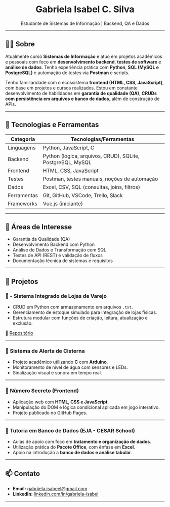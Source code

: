 
<h1 align="center">Gabriela Isabel C. Silva</h1>

<p align="center">
Estudante de Sistemas de Informação | Backend, QA e Dados  
</p>

---

## 👩‍💻 Sobre

Atualmente curso **Sistemas de Informação** e atuo em projetos acadêmicos e pessoais com foco em **desenvolvimento backend**, **testes de software** e **análise de dados**. Tenho experiência prática com **Python**, **SQL (MySQL e PostgreSQL)** e automação de testes via **Postman** e scripts.

Tenho familiaridade com o ecossistema **frontend (HTML, CSS, JavaScript)**, com base em projetos e cursos realizados. Estou em constante desenvolvimento de habilidades em **garantia de qualidade (QA)**, **CRUDs com persistência em arquivos e banco de dados**, além de construção de APIs.

---

## 🧰 Tecnologias e Ferramentas

| Categoria         | Tecnologias/Ferramentas                            |
|-------------------|----------------------------------------------------|
| Linguagens        | Python, JavaScript, C                              |
| Backend           | Python (lógica, arquivos, CRUD), SQLite, PostgreSQL, MySQL |
| Frontend          | HTML, CSS, JavaScript                              |
| Testes            | Postman, testes manuais, noções de automação       |
| Dados             | Excel, CSV, SQL (consultas, joins, filtros)        |
| Ferramentas       | Git, GitHub, VSCode, Trello, Slack                 |
| Frameworks        | Vue.js (iniciante)                                 |

---

## 🔎 Áreas de Interesse

- Garantia da Qualidade (QA)
- Desenvolvimento Backend com Python
- Análise de Dados e Transformação com SQL
- Testes de API (REST) e validação de fluxos
- Documentação técnica de sistemas e requisitos

---

## 📂 Projetos

### 🔹 - Sistema Integrado de Lojas de Varejo
- CRUD em Python com armazenamento em arquivos `.txt`.
- Gerenciamento de estoque simulado para integração de lojas físicas.
- Estrutura modular com funções de criação, leitura, atualização e exclusão.

🔗 [Repositório](https://github.com/Gabrielaisabel7/SILV)

---

### 🔹 Sistema de Alerta de Cisterna
- Projeto acadêmico utilizando **C** com **Arduino**.
- Monitoramento de nível de água com sensores e LEDs.
- Sinalização visual e sonora em tempo real.

---

### 🔹 Número Secreto (Frontend)
- Aplicação web com **HTML, CSS e JavaScript**.
- Manipulação do DOM e lógica condicional aplicada em jogo interativo.
- Projeto publicado no GitHub Pages.

---

### 🔹 Tutoria em Banco de Dados (EJA - CESAR School)
- Aulas de apoio com foco em **tratamento e organização de dados**.
- Utilização prática do **Pacote Office**, com ênfase em **Excel**.
- Apoio na introdução a **banco de dados e análise tabular**.

---

## 📫 Contato

- **Email:** gabriiela.isabeel@gmail.com  
- **LinkedIn:** [linkedin.com/in/gabriela-isabel](https://www.linkedin.com/in/gabriela-isabel)  

---

